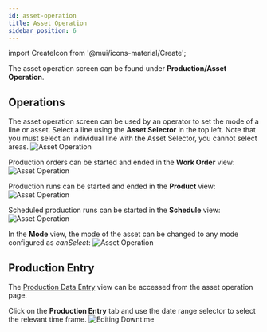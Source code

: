 ```yaml
---
id: asset-operation
title: Asset Operation
sidebar_position: 6
---
```

import CreateIcon from '@mui/icons-material/Create';

The asset operation screen can be found under **Production/Asset Operation**.

## Operations
The asset operation screen can be used by an operator to set the mode of a line or asset. Select a line using the **Asset Selector** in the top left.
Note that you must select an individual line with the Asset Selector, you cannot select areas.
![Asset Operation](/img/36.png)

Production orders can be started and ended in the **Work Order** view:
![Asset Operation](/img/51.png)

Production runs can be started and ended in the **Product** view: 
![Asset Operation](/img/52.png)

Scheduled production runs can be started in the **Schedule** view:
![Asset Operation](/img/50.png)

In the **Mode** view, the mode of the asset can be changed to any mode configured as *canSelect*:
![Asset Operation](/img/53.png)

## Production Entry
The [Production Data Entry](docs/products/ops/production-data-entry.md) view can be accessed from the asset operation page. 

Click on the <CreateIcon fontSize="small" /> **Production Entry** tab and use the date range selector to select the relevant time frame.
   ![Editing Downtime](/img/54.png)

